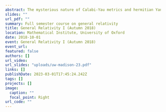 ```yaml
---
abstract: The mysterious nature of Calabi-Yau metrics and hermitian Yang-Mills connections has been a persistent challenge in mathematics and theoretical physics for decades. These elusive geometric objects play a critical role in deriving semi-realistic models of particle physics from string theory. However, with no explicit expressions for them, we are left unable to compute basic quantities in top-down string models, such as particle masses and couplings. Recent breakthroughs in machine learning have opened up a new avenue for tackling this problem. In this seminar, we will explore the potential of machine learning for computing these elusive objects. Starting with a review of their relationship to effective field theories, we will then delve into the latest progress in using machine learning to calculate Calabi-Yau metrics and hermitian Yang-Mills connections numerically. Finally, we will give examples of practical applications of this new data, including a test of the so-called "swampland distance conjecture".
slides: ""
url_pdf: ""
summary: Full semester course on general relativity
title: General Relativity I (Autumn 2018)
location: Mathematical Institute, University of Oxford
date: 2018-10-01
event: General Relativity I (Autumn 2018)
event_url:
featured: false
authors: []
url_video:
url_slides: "uploads/uw-madison-23.pdf"
links: []
publishDate: 2023-03-01T17:45:24.242Z
tags: []
projects: []
image:
  caption: ""
  focal_point: Right
url_code: ""
---
```

